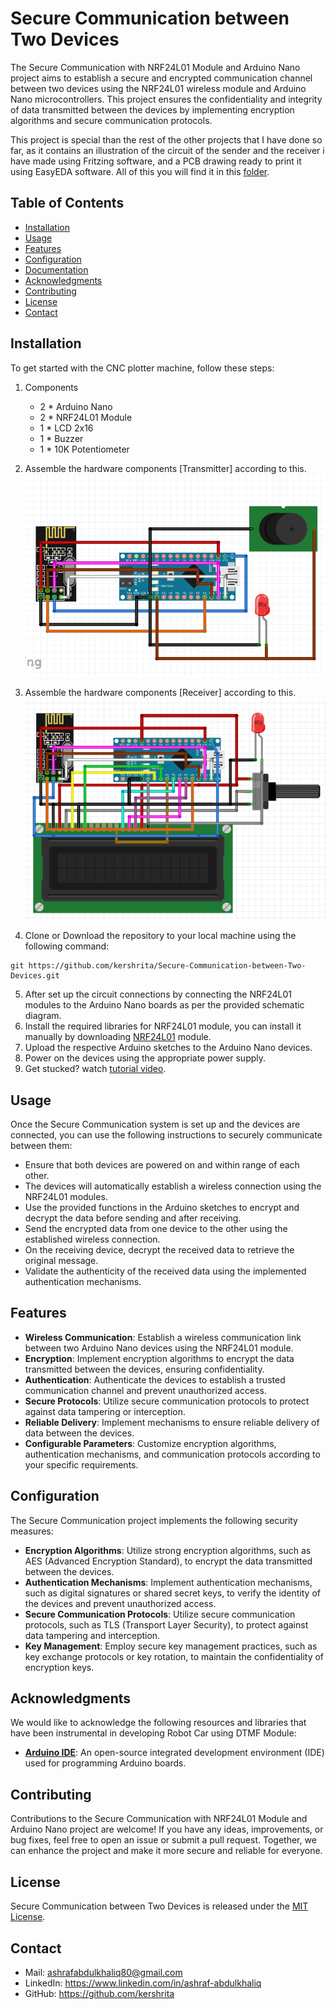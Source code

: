 #  Secure Communication between Two Devices

The Secure Communication with NRF24L01 Module and Arduino Nano project aims to establish a secure and encrypted communication channel between two devices using the NRF24L01 wireless module and Arduino Nano microcontrollers. This project ensures the confidentiality and integrity of data transmitted between the devices by implementing encryption algorithms and secure communication protocols.

This project is special than the rest of the other projects that I have done so far, as it contains an illustration of the circuit of the sender and the receiver i have made using Fritzing software, and a PCB drawing ready to print it using EasyEDA software. All of this you will find it in this [folder](https://oshwlab.com/ashrafabdulkhaliq80/security-project).

## Table of Contents

- [Installation](#installation)
- [Usage](#usage)
- [Features](#features)
- [Configuration](#configuration)
- [Documentation](#documentation)
- [Acknowledgments](#acknowledgments)
- [Contributing](#contributing)
- [License](#license)
- [Contact](#contact)

## Installation

To get started with the CNC plotter machine, follow these steps:
1. Components
	- 2 * Arduino Nano
	- 2 * NRF24L01 Module
	- 1 * LCD 2x16
	- 1 * Buzzer
	- 1 * 10K Potentiometer

2. Assemble the hardware components [Transmitter] according to this. 
![schematic diagram](transmitter%20device/transmitter%20circuit.png)
3. Assemble the hardware components [Receiver] according to this. 
![schematic diagram](receiver%20device/receiver%20circuit.png)
4. Clone or Download the repository to your local machine using the following command:
```
git https://github.com/kershrita/Secure-Communication-between-Two-Devices.git
```
5. After set up the circuit connections by connecting the NRF24L01 modules to the Arduino Nano boards as per the provided schematic diagram.
6. Install the required libraries for NRF24L01 module, you can install it manually by downloading [NRF24L01](RF24-1.4.6.zip) module.
7. Upload the respective Arduino sketches to the Arduino Nano devices.
8. Power on the devices using the appropriate power supply.
9. Get stucked? watch [tutorial video](https://www.youtube.com/watch?v=2DhNYKvzQjY).

## Usage

Once the Secure Communication system is set up and the devices are connected, you can use the following instructions to securely communicate between them:

- Ensure that both devices are powered on and within range of each other.
- The devices will automatically establish a wireless connection using the NRF24L01 modules.
- Use the provided functions in the Arduino sketches to encrypt and decrypt the data before sending and after receiving.
- Send the encrypted data from one device to the other using the established wireless connection.
- On the receiving device, decrypt the received data to retrieve the original message.
- Validate the authenticity of the received data using the implemented authentication mechanisms.

## Features

- **Wireless Communication**: Establish a wireless communication link between two Arduino Nano devices using the NRF24L01 module.
- **Encryption**: Implement encryption algorithms to encrypt the data transmitted between the devices, ensuring confidentiality.
- **Authentication**: Authenticate the devices to establish a trusted communication channel and prevent unauthorized access.
- **Secure Protocols**: Utilize secure communication protocols to protect against data tampering or interception.
- **Reliable Delivery**: Implement mechanisms to ensure reliable delivery of data between the devices.
- **Configurable Parameters**: Customize encryption algorithms, authentication mechanisms, and communication protocols according to your specific requirements.

## Configuration

The Secure Communication project implements the following security measures:

- **Encryption Algorithms**: Utilize strong encryption algorithms, such as AES (Advanced Encryption Standard), to encrypt the data transmitted between the devices.
- **Authentication Mechanisms**: Implement authentication mechanisms, such as digital signatures or shared secret keys, to verify the identity of the devices and prevent unauthorized access.
- **Secure Communication Protocols**: Utilize secure communication protocols, such as TLS (Transport Layer Security), to protect against data tampering and interception.
- **Key Management**: Employ secure key management practices, such as key exchange protocols or key rotation, to maintain the confidentiality of encryption keys.

## Acknowledgments

We would like to acknowledge the following resources and libraries that have been instrumental in developing Robot Car using DTMF Module:

- **[Arduino IDE](https://www.arduino.cc/en/software)**:  An open-source integrated development environment (IDE) used for programming Arduino boards.

## Contributing

Contributions to the Secure Communication with NRF24L01 Module and Arduino Nano project are welcome! If you have any ideas, improvements, or bug fixes, feel free to open an issue or submit a pull request. Together, we can enhance the project and make it more secure and reliable for everyone.

## License

Secure Communication between Two Devices is released under the [MIT License](LICENSE).

## Contact

- Mail: ashrafabdulkhaliq80@gmail.com
- LinkedIn: https://www.linkedin.com/in/ashraf-abdulkhaliq
- GitHub: https://github.com/kershrita